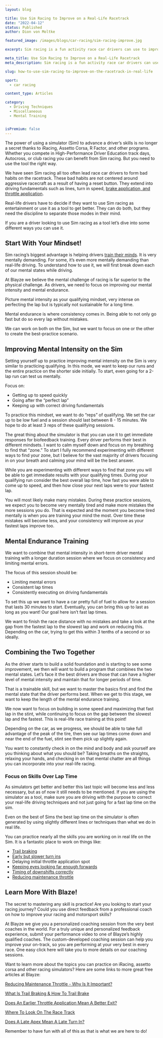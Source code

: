 ```yaml
---
layout: blog

title: Use Sim Racing to Improve on a Real-Life Racetrack
date: "2022-04-12"
status: Published
author: Dion von Moltke

featured_image: /images/blogs/car-racing/sim-racing-improve.jpg

excerpt: Sim racing is a fun activity race car drivers can use to improve their real-life racing performance.

meta_title: Use Sim Racing to Improve on a Real-Life Racetrack
meta_description: Sim racing is a fun activity race car drivers can use to improve their real-life racing performance.

slug: how-to-use-sim-racing-to-improve-on-the-racetrack-in-real-life

sport:
  - car racing

content_type: Articles

category:
  - Driving Techniques
  - Miscellaneous 
  - Mental Training


isPremium: false
---
```


The power of using a simulator (Sim) to advance a driver’s skills is no longer a secret thanks to iRacing, Assetto Corsa, R Factor, and other programs. Whether you compete in High-Performance Driver Education track days, Autocross, or club racing you can benefit from Sim racing.  But you need to use the tool the right way.

We have seen Sim racing all too often lead race car drivers to form bad habits on the racetrack. These bad habits are not centered around aggressive racecraft as a result of having a reset button.  They extend into driving fundamentals such as lines, turn in speed, [brake application, and throttle application](https://blayze.io/blog/car-racing/top-mistakes-amateur-racecar-drivers-make-webinar).

Real-life drivers have to decide if they want to use Sim racing as entertainment or use it as a tool to get better. They can do both, but they need the discipline to separate those modes in their mind.

If you are a driver looking to use Sim racing as a tool let’s dive into some different ways you can use it.

## Start With Your Mindset!

Sim racing’s biggest advantage is helping drivers [train their minds](https://blayze.io/blog/soccer/how-to-prepare-your-mind-to-play-at-peak-performance).  It is very mentally demanding. For some, it’s even more mentally demanding than real-life driving.  To understand how to use it, we will first break down each of our mental states while driving.

At Blayze we believe the mental challenge of racing is far superior to the physical challenge.  As drivers, we need to focus on improving our mental intensity and mental endurance.

Picture mental intensity as your qualifying mindset, very intense on perfecting the lap but is typically not sustainable for a long time.

Mental endurance is where consistency comes in.  Being able to not only go fast but do so every lap without mistakes.

We can work on both on the Sim, but we want to focus on one or the other to create the best-practice scenario.

## Improving Mental Intensity on the Sim

Setting yourself up to practice improving mental intensity on the Sim is very similar to practicing qualifying.  In this mode, we want to keep our runs and the entire practice on the shorter side initially. To start, even going for a 2-lap run can test us mentally.

Focus on:

- Getting up to speed quickly
- Going after the “perfect lap”
- Keeping up with correct driving fundamentals

To practice this mindset, we want to do “reps” of qualifying.  We set the car up to be low fuel and a session should last between 8 - 15 minutes. We hope to do at least 3 reps of these qualifying sessions.

The great thing about the simulator is that you can use it to get immediate responses for biofeedback training.  Every driver performs their best in different mindsets. I want to calm myself down and focus on my breathing to find that “zone.”  To start I fully recommend experimenting with different ways to find your zone, but I believe for the vast majority of drivers focusing in on your breath and calming your mind will be the best answer.

While you are experimenting with different ways to find that zone you will be able to get immediate results with your qualifying times.  During your qualifying run consider the best overall lap time, how fast you were able to come up to speed, and then how close your next laps were to your fastest lap.

You will most likely make many mistakes.  During these practice sessions, we expect you to become very mentally tired and make more mistakes the more sessions you do.  That is expected and the moment you become tired mentally is when you are training your mind the most. Over time these mistakes will become less, and your consistency will improve as your fastest laps improve too.

## Mental Endurance Training

We want to combine that mental intensity in short-term driver mental training with a longer duration session where we focus on consistency and limiting mental errors.

The focus of this session should be:

- Limiting mental errors
- Consistent lap times
- Consistently executing on driving fundamentals

To set this up we want to have a car pretty full of fuel to allow for a session that lasts 30 minutes to start.  Eventually, you can bring this up to last as long as you want! Our goal here isn’t fast lap times.

We want to finish the race distance with no mistakes and take a look at the gap from the fastest lap to the slowest lap and work on reducing this.  Depending on the car, trying to get this within 3 tenths of a second or so ideally.

## Combining the Two Together

As the driver starts to build a solid foundation and is starting to see some improvement, we then will want to build a program that combines the two mental states.  Let’s face it the best drivers are those that can have a higher level of mental intensity and maintain that for longer periods of time.

That is a trainable skill, but we want to master the basics first and find the mental state that the driver performs best.  When we get to this stage, we want to keep the length of the mental endurance training.

We now want to focus on building in some speed and maximizing that fast lap in the stint, while continuing to focus on the gap between the slowest lap and the fastest.  This is real-life race training at this point!

Depending on the car, as we progress, we should be able to take full advantage of the peak of the tire, then see our lap times come down and near the end of the fuel, stint see them pick up slightly again.

You want to constantly check in on the mind and body and ask yourself are you thinking about what you should be?  Taking breaths on the straights, relaxing your hands, and checking in on that mental chatter are all things you can incorporate into your real-life racing.

### Focus on Skills Over Lap Time

As simulators get better and better this last topic will become less and less necessary, but as of now it still needs to be mentioned.  If you are using the simulator as a tool, make sure you are driving with the purpose to correct your real-life driving techniques and not just going for a fast lap time on the sim.

Even on the best of Sims the best lap time on the simulator is often generated by using slightly different lines or techniques than what we do in real life.

You can practice nearly all the skills you are working on in real life on the Sim.  It is a fantastic place to work on things like:

- [Trail braking](https://blayze.io/blog/the-official-trail-braking-guide)
- [Early but slower turn ins](https://blayze.io/blog/car-racing/smooth-inputs)
- Delaying initial throttle application spot
- [Keeping eyes looking far enough forwards](https://blayze.io/blog/vision-on-the-racetrack-where-to-look-while-racing)
- [Timing of downshifts correctly](https://blayze.io/blog/when-to-downshift)
- [Reducing maintenance throttle](https://blayze.io/blog/go-faster-on-the-racetrack-by-spending-less-time-on-throttle)

## Learn More With Blaze!

The secret to mastering any skill is practice! Are you looking to start your racing journey? Could you use direct feedback from a professional coach on how to improve your racing and motorsport skills?

At Blayze we give you a personalized coaching session from the very best coaches in the world. For a truly unique and personalized feedback experience, submit your performance video to one of Blayze’s highly qualified coaches. The custom-developed coaching session can help you improve your on-track, so you are performing at your very best in every race. One easy click here will take you to more details on our coaching sessions.

Want to learn more about the topics you can practice on iRacing, assetto corsa and other racing simulators?  Here are some links to more great free articles at Blayze:

[Reducing Maintenance Throttle - Why Is It Important?](https://blayze.io/blog/go-faster-on-the-racetrack-by-spending-less-time-on-throttle/)

[What Is Trail Braking & How To Trail Brake](https://blayze.io/blog/why-is-trail-braking-fast/)

[Does An Earlier Throttle Application Mean A Better Exit?](https://blayze.io/blog/does-an-earlier-throttle-application-mean-a-better-exit/)

[Where To Look On The Race Track](https://blayze.io/blog/vision-on-the-racetrack/)

[Does A Late Apex Mean A Late Turn In?](https://blayze.io/blog/does-an-earlier-throttle-application-mean-a-better-exit/)

Remember to have fun with all of this as that is what we are here to do!
